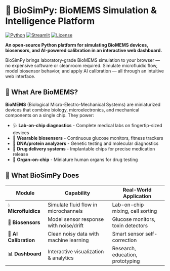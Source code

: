 # 🧬 BioSimPy: BioMEMS Simulation & Intelligence Platform

[![Python](https://img.shields.io/badge/Python-3.8%2B-blue)](https://www.python.org/)
[![Streamlit](https://img.shields.io/badge/Streamlit-1.28%2B-red)](https://streamlit.io/)
[![License](https://img.shields.io/badge/License-MIT-green)](LICENSE)

**An open-source Python platform for simulating BioMEMS devices, biosensors, and AI-powered calibration in an interactive web dashboard.**

BioSimPy brings laboratory-grade BioMEMS simulation to your browser — no expensive software or cleanroom required. Simulate microfluidic flow, model biosensor behavior, and apply AI calibration — all through an intuitive web interface.

## 🌟 What Are BioMEMS?

**BioMEMS** (Biological Micro-Electro-Mechanical Systems) are miniaturized devices that combine biology, microelectronics, and mechanical components on a single chip. They power:

- 🩺 **Lab-on-chip diagnostics** - Complete medical labs on fingertip-sized devices
- 💉 **Wearable biosensors** - Continuous glucose monitors, fitness trackers
- 🧬 **DNA/protein analyzers** - Genetic testing and molecular diagnostics
- 💊 **Drug delivery systems** - Implantable chips for precise medication release
- 🔬 **Organ-on-chip** - Miniature human organs for drug testing

## 🚀 What BioSimPy Does

| Module | Capability | Real-World Application |
|--------|------------|---------------------|
| 💧 **Microfluidics** | Simulate fluid flow in microchannels | Lab-on-chip mixing, cell sorting |
| 🔬 **Biosensors** | Model sensor response with noise/drift | Glucose monitors, toxin detectors |
| 🤖 **AI Calibration** | Clean noisy data with machine learning | Smart sensor self-correction |
| 📊 **Dashboard** | Interactive visualization & analytics | Research, education, prototyping |

